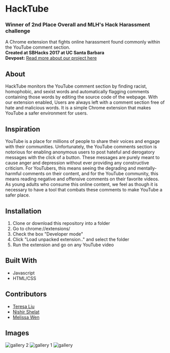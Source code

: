 # HackTube
### Winner of 2nd Place Overall and MLH's Hack Harassment challenge 
A Chrome extension that fights online harassment found commonly within the YouTube comment section.  
**Created at SBHacks 2017 at UC Santa Barbara**     
**Devpost:** [Read more about our project here](https://devpost.com/software/hacktube)    

## About
HackTube monitors the YouTube comment section by finding racist, homophobic, and sexist words and automatically flagging comments containing those words by editing the source code of the webpage. With our extension enabled, Users are always left with a comment section free of hate and malicious words. It is a simple Chrome extension that makes YouTube a safer environment for users.

## Inspiration
YouTube is a place for millions of people to share their voices and engage with their communities. Unfortunately, the YouTube comments section is notorious for enabling anonymous users to post hateful and derogatory messages with the click of a button. These messages are purely meant to cause anger and depression without ever providing any constructive criticism. For YouTubers, this means seeing the degrading and mentally-harmful comments on their content, and for the YouTube community, this means reading negative and offensive comments on their favorite videos. As young adults who consume this online content, we feel as though it is necessary to have a tool that combats these comments to make YouTube a safer place.

## Installation
1. Clone or download this repository into a folder
2. Go to chrome://extensions/
3. Check the box "Developer mode"
4. Click "Load unpacked extension.." and select the folder
5. Run the extension and go on any YouTube video

## Built With
- Javascript
- HTML/CSS

## Contributors
- [Teresa Liu](http://www.teresaliu.com/)
- [Nishir Shelat](http://nishirshelat.com/)
- [Melissa Wen](https://github.com/melissajwen)

## Images

![gallery 2](https://cloud.githubusercontent.com/assets/22362476/26425955/b3268c30-40a4-11e7-8522-b0d3b9385a4e.jpg)
![gallery 1](https://cloud.githubusercontent.com/assets/22362476/26425933/9ea78d0e-40a4-11e7-991f-f00e65d6b3f4.jpg)
![gallery](https://cloud.githubusercontent.com/assets/22362476/26425934/9eb16496-40a4-11e7-898a-8995dc98d279.jpg)
